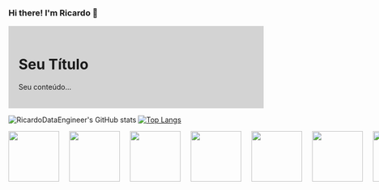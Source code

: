 ### Hi there! I'm Ricardo 👋

<!--
**RicardoDataEngineer/RicardoDataEngineer** is a ✨ _special_ ✨ repository because its `README.md` (this file) appears on your GitHub profile.

Here are some ideas to get you started:

- 🔭 I’m currently working on Teste
- 🌱 I’m currently learning ...
- 👯 I’m looking to collaborate on ...
- 🤔 I’m looking for help with ...
- 💬 Ask me about ...
- 📫 How to reach me: ...
- 😄 Pronouns: ...
- ⚡ Fun fact: ...
-->
<div style="background-color: lightgray; padding: 20px;">
    <h1>Seu Título</h1>
    <p>Seu conteúdo...</p>
</div>

<!-- GitStatus/TopLangs -->
<div style="display: flex;">

![RicardoDataEngineer's GitHub stats](https://github-readme-stats.vercel.app/api?username=RicardoDataEngineer&show_icons=true&theme=radical)
[![Top Langs](https://github-readme-stats.vercel.app/api/top-langs/?username=anuraghazra&theme=radical)](https://github.com/RicardoDataEngineer/github-readme-stats)
</div>

<div style="display: flex;">
    <img src="https://cdn.jsdelivr.net/gh/devicons/devicon@latest/icons/python/python-original-wordmark.svg" height="100" width="100" style="margin-right: 20px;" />
    <img src="https://cdn.jsdelivr.net/gh/devicons/devicon@latest/icons/java/java-original-wordmark.svg" height="100" width="100" style="margin-right: 20px;" />    
    <img src="https://cdn.jsdelivr.net/gh/devicons/devicon@latest/icons/mysql/mysql-original-wordmark.svg" height="100" width="100" style="margin-right: 20px;" />
    <img src="https://cdn.jsdelivr.net/gh/devicons/devicon@latest/icons/postgresql/postgresql-original-wordmark.svg" height="100" width="100" style="margin-right: 20px;" />
    <img src="https://cdn.jsdelivr.net/gh/devicons/devicon@latest/icons/apachespark/apachespark-original-wordmark.svg" height="100" width="100" style="margin-right: 20px;" />
    <img src="https://cdn.jsdelivr.net/gh/devicons/devicon@latest/icons/apacheairflow/apacheairflow-original-wordmark.svg" height="100" width="100" style="margin-right: 20px;" />
    <img src="https://cdn.jsdelivr.net/gh/devicons/devicon@latest/icons/apachekafka/apachekafka-original-wordmark.svg" height="100" width="100" style="margin-right: 20px;" />
    <img src="https://cdn.jsdelivr.net/gh/devicons/devicon@latest/icons/docker/docker-original-wordmark.svg" height="100" width="100" style="margin-right: 20px;" />
          
          


          

          
